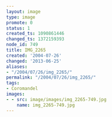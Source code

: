 ```yaml
---
layout: image
type: image
promote: 0
status: 1
created_ts: 1090861446
changed_ts: 1372159393
node_id: 749
title: IMG_2265
created: '2004-07-26'
changed: '2013-06-25'
aliases:
- "/2004/07/26/img_2265/"
permalink: "/2004/07/26/img_2265/"
tags:
- Coromandel
images:
- - src: image/images/img_2265-749.jpg
    name: img_2265-749.jpg
---
```



